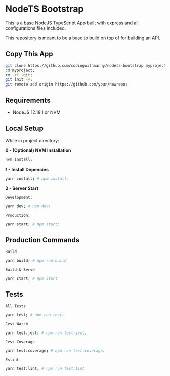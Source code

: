 # NodeTS Bootstrap

This is a base NodeJS TypeScript App built with express and all configurations
files included.

This repository is meant to be a base to build on top of for building an API.

## Copy This App

```bash
git clone https://github.com/codingwithmanny/nodets-bootstrap myproject;
cd myproject;
rm -rf .git;
git init -y;
git remote add origin https://github.com/your/newrepo;
```

## Requirements

- NodeJS 12.18.1 or NVM

## Local Setup

While in project directory:

**0 - (Optional) NVM Installation**

```bash
nvm install;
```

**1 - Install Depencies**

```bash
yarn install; # npm install;
```

**2 - Server Start**

`Development:`

```bash
yarn dev; # npm dev;
```

`Production:`

```bash
yarn start; # npm start;
```

## Production Commands

`Build`

```bash
yarn build; # npm run build
```

`Build & Serve`

```bash
yarn start; # npm start
```

## Tests

`All Tests`

```bash
yarn test; # npm run test;
```

`Jest Watch`

```bash
yarn test:jest; # npm run test:jest;
```

`Jest Coverage`

```bash
yarn test:coverage; # npm run test:coverage;
```

`Eslint`

```bash
yarn test:lint; # npm run test:lint
```
